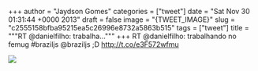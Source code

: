 
+++
author = "Jaydson Gomes"
categories = ["tweet"]
date = "Sat Nov 30 01:31:44 +0000 2013"
draft = false
image = "{TWEET_IMAGE}"
slug = "c2555158bfba95215ea5c26996e8732a5863b515"
tags = ["tweet"]
title = """RT @danielfilho: trabalha..."""
+++
RT @danielfilho: trabalhando no femug #braziljs @braziljs ;D http://t.co/e3F572wfmu

![](/images/tweet-media/406596376168919040-BaR7YBMIAAA_TSp.jpg)